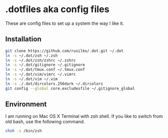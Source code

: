 .dotfiles aka config files
==========================

These are config files to set up a system the way I like it.

Installation
------------

```bash
git clone https://github.com/rusilko/.dot.git ~/.dot
ln -s ~/.dot/zsh ~/.zsh
ln -s ~/.dot/zsh/zshrc ~/.zshrc
ln -s ~/.dot/gitignore ~/.gitignore
ln -s ~/.dot/tmux.conf ~/.tmux.conf
ln -s ~/.dot/vim/vimrc ~/.vimrc
ln -s ~/.dot/vim ~/.vim
ln -s ./.dot/dircolors.256dark ~/.dircolors
git config --global core.excludesfile ~/.gitignore_global
```

Environment
-----------

I am running on Mac OS X Terminal with zsh shell. If you like to switch
from old bash, use the following command.

```bash
chsh -s /bin/zsh
```
